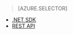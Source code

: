 ﻿> [AZURE.SELECTOR]
- [.NET SDK](/zh-tw/documentation/articles/media-services-dotnet-get-started/)
- [REST API](/zh-tw/documentation/articles/media-services-rest-get-started/)
<!--HONumber=42-->
